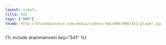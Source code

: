 ```yaml
--- 
layout: sieutv
title: 541
tags: ["000"]
thumb: http://drainmainvein.com/media/videos/tmb/000/000/541/player.jpg
---
```

{% include drainmainvein key="541" %} 
